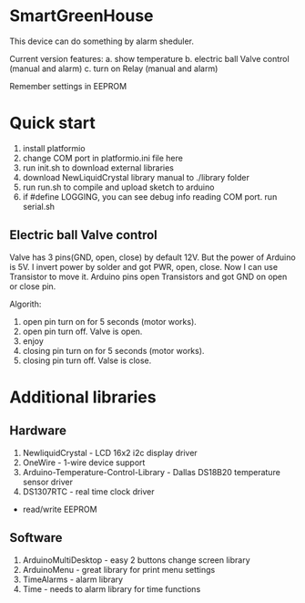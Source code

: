 # SmartGreenHouse

This device can do something by alarm sheduler.

Current version features:
a. show temperature
b. electric ball Valve control (manual and alarm)
c. turn on Relay (manual and alarm)

Remember settings in EEPROM

# Quick start

1. install platformio
2. change COM port in platformio.ini file here
3. run init.sh to download external libraries
4. download NewLiquidCrystal library manual to ./library folder
5. run run.sh to compile and upload sketch to arduino
6. if #define LOGGING, you can see debug info reading COM port. run serial.sh

## Electric ball Valve control

Valve has 3 pins(GND, open, close) by default 12V.
But the power of Arduino is 5V. I invert power by solder and got PWR, open, close. Now I can use Transistor to move it.
Arduino pins open Transistors and got GND on open or close pin.

Algorith:
1. open pin turn on for 5 seconds (motor works).
2. open pin turn off. Valve is open.
3. enjoy
4. closing pin turn on for 5 seconds (motor works).
5. closing pin turn off. Valse is close.


# Additional libraries

## Hardware

1. NewliquidCrystal - LCD 16x2 i2c display driver
2. OneWire - 1-wire device support
3. Arduino-Temperature-Control-Library - Dallas DS18B20 temperature sensor driver
4. DS1307RTC - real time clock driver

+ read/write EEPROM

## Software

1. ArduinoMultiDesktop - easy 2 buttons change screen library
2. ArduinoMenu - great library for print menu settings
3. TimeAlarms - alarm library
4. Time - needs to alarm library for time functions
